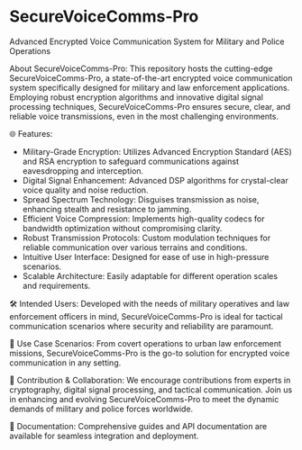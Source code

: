 # SecureVoiceComms-Pro
Advanced Encrypted Voice Communication System for Military and Police Operations


About SecureVoiceComms-Pro: This repository hosts the cutting-edge SecureVoiceComms-Pro, a state-of-the-art encrypted voice communication system specifically designed for military and law enforcement applications. Employing robust encryption algorithms and innovative digital signal processing techniques, SecureVoiceComms-Pro ensures secure, clear, and reliable voice transmissions, even in the most challenging environments.

🌐 Features:

- Military-Grade Encryption: Utilizes Advanced Encryption Standard (AES) and RSA encryption to safeguard communications against eavesdropping and interception.
- Digital Signal Enhancement: Advanced DSP algorithms for crystal-clear voice quality and noise reduction.
- Spread Spectrum Technology: Disguises transmission as noise, enhancing stealth and resistance to jamming.
- Efficient Voice Compression: Implements high-quality codecs for bandwidth optimization without compromising clarity.
- Robust Transmission Protocols: Custom modulation techniques for reliable communication over various terrains and conditions.
- Intuitive User Interface: Designed for ease of use in high-pressure scenarios.
- Scalable Architecture: Easily adaptable for different operation scales and requirements.


🛠 Intended Users: Developed with the needs of military operatives and law enforcement officers in mind, SecureVoiceComms-Pro is ideal for tactical communication scenarios where security and reliability are paramount.

📡 Use Case Scenarios: From covert operations to urban law enforcement missions, SecureVoiceComms-Pro is the go-to solution for encrypted voice communication in any setting.

🔧 Contribution & Collaboration: We encourage contributions from experts in cryptography, digital signal processing, and tactical communication. Join us in enhancing and evolving SecureVoiceComms-Pro to meet the dynamic demands of military and police forces worldwide.

📖 Documentation: Comprehensive guides and API documentation are available for seamless integration and deployment.
